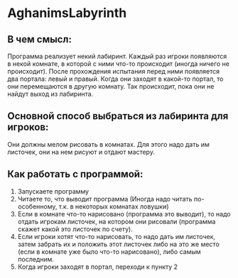 # AghanimsLabyrinth
## В чем смысл:
Программа реализует некий лабиринт. Каждый раз игроки появляются в некой комнате, в которой с ними что-то происходит (иногда ничего не происходит). После прохождения испытания перед ними появляется два портала: левый и правый. Когда они заходят в какой-то портал, то они перемещаются в другую комнату. Так происходит, пока они не найдут выход из лабиринта. 
## Основной способ выбраться из лабиринта для игроков:
Они должны мелом рисовать в комнатах. Для этого надо дать им листочек, они на нем рисуют и отдают мастеру.
## Как работать с программой:
1. Запускаете программу
2. Читаете то, что выводит программа (Иногда надо читать по-особенному, т.к. в некоторых комнатах ловушки)
3. Если в комнате что-то нарисовано (программа это выводит), то надо отдать игрокам листочек, на котором они рисовали (программа скажет какой это листочек по счету).
4. Если игроки хотят что-то нарисовать, то надо дать им листочек, затем забрать их и положить этот листочек либо на это же место (если в комнате уже было что-то нарисовано), либо самым последним.
5. Когда игроки заходят в портал, переходи к пункту 2